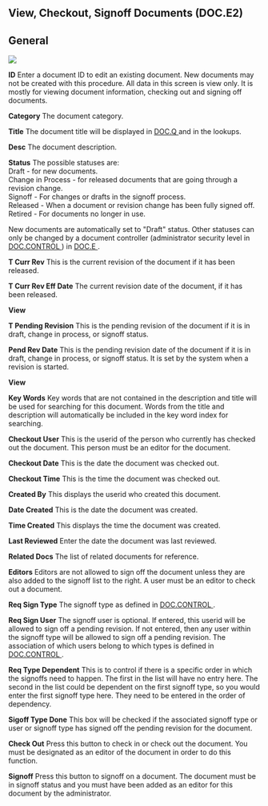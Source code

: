 ##  View, Checkout, Signoff Documents (DOC.E2)

<PageHeader />

##  General

![](./DOC-E2-1.jpg)

**ID** Enter a document ID to edit an existing document. New documents may not
be created with this procedure. All data in this screen is view only. It is
mostly for viewing document information, checking out and signing off
documents.  
  
**Category** The document category.  
  
**Title** The document title will be displayed in [ DOC.Q ](../../DOC-Q/README.md) and in the lookups.
  
**Desc** The document description.  
  
**Status** The possible statuses are:  
Draft - for new documents.  
Change in Process - for released documents that are going through a revision
change.  
Signoff - For changes or drafts in the signoff process.  
Released - When a document or revision change has been fully signed off.  
Retired - For documents no longer in use.  
  
New documents are automatically set to "Draft" status. Other statuses can only be changed by a document controller (administrator security level in [ DOC.CONTROL ](../../DOC-Q/DOC-CONTROL/README.md) ) in [ DOC.E ](../../DOC-E/README.md) .
  
**T Curr Rev** This is the current revision of the document if it has been
released.  
  
**T Curr Rev Eff Date** The current revision date of the document, if it has
been released.  
  
**View**  
  
**T Pending Revision** This is the pending revision of the document if it is
in draft, change in process, or signoff status.  
  
**Pend Rev Date** This is the pending revision date of the document if it is
in draft, change in process, or signoff status. It is set by the system when a
revision is started.  
  
**View**  
  
**Key Words** Key words that are not contained in the description and title
will be used for searching for this document. Words from the title and
description will automatically be included in the key word index for
searching.  
  
**Checkout User** This is the userid of the person who currently has checked
out the document. This person must be an editor for the document.  
  
**Checkout Date** This is the date the document was checked out.  
  
**Checkout Time** This is the time the document was checked out.  
  
**Created By** This displays the userid who created this document.  
  
**Date Created** This is the date the document was created.  
  
**Time Created** This displays the time the document was created.  
  
**Last Reviewed** Enter the date the document was last reviewed.  
  
**Related Docs** The list of related documents for reference.  
  
**Editors** Editors are not allowed to sign off the document unless they are
also added to the signoff list to the right. A user must be an editor to check
out a document.  
  
**Req Sign Type** The signoff type as defined in [ DOC.CONTROL ](../../DOC-Q/DOC-CONTROL/README.md) .
  
**Req Sign User** The signoff user is optional. If entered, this userid will be allowed to sign off a pending revision. If not entered, then any user within the signoff type will be allowed to sign off a pending revision. The association of which users belong to which types is defined in [ DOC.CONTROL ](../../DOC-Q/DOC-CONTROL/README.md) .
  
**Req Type Dependent** This is to control if there is a specific order in
which the signoffs need to happen. The first in the list will have no entry
here. The second in the list could be dependent on the first signoff type, so
you would enter the first signoff type here. They need to be entered in the
order of dependency.  
  
**Sigoff Type Done** This box will be checked if the associated signoff type
or user or signoff type has signed off the pending revision for the document.  
  
**Check Out** Press this button to check in or check out the document. You
must be designated as an editor of the document in order to do this function.  
  
**Signoff** Press this button to signoff on a document. The document must be
in signoff status and you must have been added as an editor for this document
by the administrator.  
  
  
<badge text= "Version 8.10.57" vertical="middle" />

<PageFooter />
